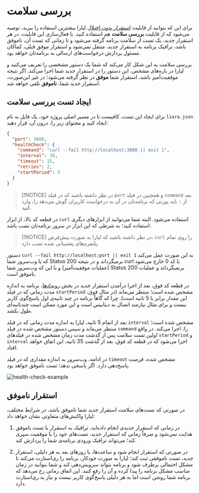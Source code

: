 # بررسی سلامت

برای این که بتوانید از قابلیت [استقرار بدون اختلال](./zero-downtime-deployment.md) لیارا بیشترین استفاده را ببرید، توصیه می‌شود که از قابلیت **بررسی سلامت** هم استفاده کنید.
با فعال‌سازی این قابلیت، در هر استقرار جدید، یک تست از سلامت برنامه گرفته می‌شود و تا زمانی که تست آن، ناموفق باشد، ترافیک برنامه به استقرار جدید، منتقل نمی‌شود و استقرار موفق قبلی، کماکان مسئول پردازش درخواست‌های ارسالی به برنامه‌تان خواهد بود.

بررسی سلامت به این شکل کار می‌کند که شما یک دستور مشخصی را تعریف می‌کنید و لیارا در بازه‌های مشخص، این دستور را در استقرار جدید شما اجرا می‌کند. اگر نتیجه موفقیت‌آمیز باشد، استقرار شما **موفق** در نظر گرفته می‌شود؛ در غیر این‌صورت، استقرار جدید شما، **ناموفق** تلقی خواهد شد.

## ایجاد تست بررسی سلامت
برای ایجاد این تست، کافیست تا در مسیر اصلی پروژه خود، یک فایل به نام `liara.json` ایجاد کنید و محتوای زیر را، درون آن، قرار دهید:

```json
{
  "port": 3000,
  "healthCheck": {
    "command": "curl --fail http://localhost:3000 || exit 1",
    "interval": 30,
    "timeout": 15,
    "retries": 2,
    "startPeriod": 5
  }
}
```

> [!NOTICE]
> در نظر داشته باشید که در فیلد `port` و همچنین در فیلد `command` بعد از `:` باید پورتی که برنامه‌تان در آن به درخواست کاربران گوش می‌دهد را، وارد کنید.

در قطعه کد بالا، از ابزار `curl` استفاده می‌شود. البته شما می‌توانید از ابزارهای دیگری استفاده کنید؛ به شرطی که این ابزار در سرور برنامه‌تان نصب باشد. 

> [!NOTICE]
> در نظر داشته باشید که لیارا به صورت پیش‌فرض، `curl` را روی تمام پلتفرم‌های پشتیبانی شده نصب دارد. 

دستور `curl --fail http://localhost:port || exit 1` به این صورت عمل می‌کند که یا وب‌سرور شما Status 200 برمیگرداند و در نتیجه curl با کد 0 خارج می‌شود (عملیات موفقیت‌آمیز) و یا این که وب‌سرور شما Status 200 برنمیگرداند و عملیات ناموفق است.

در قطعه کد فوق، بعد از اجرا درآمدن استقرار جدید در بخش [رویدادها](./events.md)، برنامه به اندازه مدت زمانی که در فیلد `startPeriod` مشخص شده است؛ منتظر می‌ماند (در مثال فوق، این مقدار برابر با 5 ثانیه است). چرا که گاهاً برنامه در چند ثانیه‌ی اول پاسخ‌گوی کاربر نیست و برای مثال نیازمند اتصال به دیتابیس است و این مورد ممکن است چندثانیه‌ای طول بکشد.

بعد از اتمام 5 ثانیه، لیارا به اندازه مدت زمانی که در فیلد `interval` مشخص شده است؛ منتظر می‌ماند و سپس دستور مشخص شده در فیلد `command` را، اجرا می‌کند. در واقع اولین تست سلامت پس از گذشت مدت زمان مشخص شده در فیلدهای `startPeriod` و `interval` اجرا می‌شود که در قطعه کد فوق، بعد از گذشت 35 ثانیه، این اتفاق خواهد افتاد.

در ادامه، وب‌سرور به اندازه مقداری که در فیلد `timeout` مشخص شده، فرصت پاسخ‌دهی دارد. اگر پاسخی ندهد؛ تست ناموفق خواهد بود.

![health-check-example](https://files.liara.ir/liara/docs/health-check.jpg)

## استقرار ناموفق
در صورتی که تست‌های سلامت استقرار جدید شما ناموفق باشد، در شرایط مختلف، لیارا واکنش‌های متفاوتی نشان خواهد داد:

1) در زمانی که استقرار جدیدی انجام داده‌اید، ترافیک به استقرار با تست ناموفق هدایت نمی‌شود و صرفاً زمانی که استقرار جدید، تست‌های خود را با موفقیت سپری کند؛ می‌تواند ترافیک ورودی برنامه‌ی شما را پردازش کند.

2) در صورتی که استقرار انجام شود و ساعت‌ها، یا روزهای بعد به هر دلیلی، استقرار جدید، تست ناموفقی ثبت کند؛ لیارا به صورت خودکار، برنامه را ری‌استارت می‌کند تا مشکل احتمالی برطرف شود و برنامه بتواند سرویس‌دهی کند و شما بتوانید در زمان مناسب مشکل برنامه را پیدا کرده و آن را رفع کنید. این اتفاق زمانی رخ می‌دهد که برنامه شما روشن است اما به هر دلیلی پاسخ‌گوی کاربر نیست و نیاز به ری‌استارت دارد.





